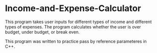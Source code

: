 # Income-and-Expense-Calculator

This program takes user inputs for different types of income and different types of expenses. The program calculates whether the user is over budget, under budget, or break even. 

This program was written to practice pass by reference parameteres in C++.
